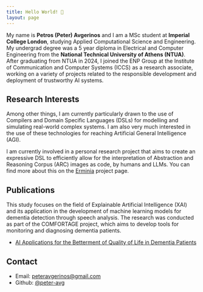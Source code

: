 ```yaml
---
title: Hello World! 👋 
layout: page
---
```


My name is **Petros (Peter) Avgerinos** and I am a MSc student at **Imperial College London**,
studying Applied Computational Science and Engineering. My undergrad degree was a 5 year
diploma in Electrical and Computer Engineering from the **National Technical University of Athens (NTUA)**.
After graduating from NTUA in 2024, I joined the ENP Group at the Institute of Communication and Computer Systems (ICCS)
as a research associate, working on a variety of projects related to the responsible development and deployment of trustworthy AI systems.

## Research Interests

Among other things, I am currently particularly drawn to the use of Compilers and  Domain
Specific Languages (DSLs) for modelling and simulating real-world complex systems.
I am also very much interested in the use of these technologies for reaching Artificial General Intelligence (AGI).

I am currently involved in a personal research project that aims to create an expressive 
DSL to efficiently allow for the interpretation of Abstraction and Reasoning Corpus (ARC) images as code, 
by humans and LLMs. You can find more about this on the [Erminia](ermnia.md) project page.

## Publications

This study focuses on the field of Explainable Artificial Intelligence (XAI) and its application in the development of machine learning models for dementia detection through speech analysis. The research was conducted as part of the COMFORTAGE project, which aims to develop tools for monitoring and diagnosing dementia patients.
- [AI Applications for the Betterment of Quality of Life in Dementia Patients](https://dspace.lib.ntua.gr/xmlui/handle/123456789/61054?show=full)

## Contact

- Email: peteravgerinos@gmail.com
- Github: [@peter-avg](https://github.com/peter-avg)
